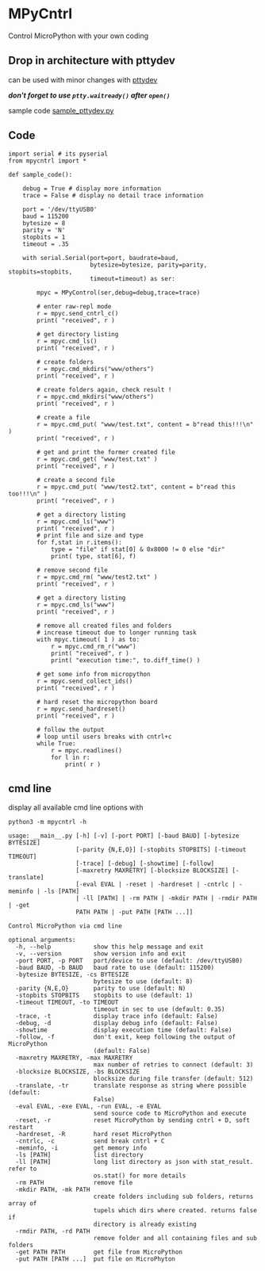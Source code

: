 
# MPyCntrl

Control MicroPython with your own coding

## Drop in architecture with pttydev

can be used with minor changes with [pttydev](https://github.com/kr-g/pttydev)

***don't forget to use `ptty.waitready()` after `open()`***


sample code [sample_pttydev.py](https://github.com/kr-g/mpycntrl/blob/master/mpycntrl/sample_pttydev.py)


## Code


    import serial # its pyserial 
    from mpycntrl import *

    def sample_code():
        
        debug = True # display more information 
        trace = False # display no detail trace information 

        port = '/dev/ttyUSB0'
        baud = 115200
        bytesize = 8
        parity = 'N'
        stopbits = 1
        timeout = .35

        with serial.Serial(port=port, baudrate=baud,
                           bytesize=bytesize, parity=parity, stopbits=stopbits,
                           timeout=timeout) as ser:

            mpyc = MPyControl(ser,debug=debug,trace=trace)
                
            # enter raw-repl mode
            r = mpyc.send_cntrl_c()
            print( "received", r )
            
            # get directory listing
            r = mpyc.cmd_ls()
            print( "received", r )
            
            # create folders
            r = mpyc.cmd_mkdirs("www/others")
            print( "received", r )

            # create folders again, check result !
            r = mpyc.cmd_mkdirs("www/others")
            print( "received", r )

            # create a file 
            r = mpyc.cmd_put( "www/test.txt", content = b"read this!!!\n" )
            print( "received", r )

            # get and print the former created file
            r = mpyc.cmd_get( "www/test.txt" )
            print( "received", r )

            # create a second file
            r = mpyc.cmd_put( "www/test2.txt", content = b"read this too!!!\n" )
            print( "received", r )

            # get a directory listing
            r = mpyc.cmd_ls("www")
            print( "received", r )
            # print file and size and type
            for f,stat in r.items():
                type = "file" if stat[0] & 0x8000 != 0 else "dir"
                print( type, stat[6], f)

            # remove second file
            r = mpyc.cmd_rm( "www/test2.txt" )
            print( "received", r )

            # get a directory listing
            r = mpyc.cmd_ls("www")
            print( "received", r )

            # remove all created files and folders 
            # increase timeout due to longer running task 
            with mpyc.timeout( 1 ) as to:
                r = mpyc.cmd_rm_r("www")
                print( "received", r )
                print( "execution time:", to.diff_time() )
                
            # get some info from micropython
            r = mpyc.send_collect_ids()
            print( "received", r )
            
            # hard reset the micropython board
            r = mpyc.send_hardreset()
            print( "received", r )
            
            # follow the output
            # loop until users breaks with cntrl+c
            while True:
                r = mpyc.readlines()        
                for l in r:
                    print( r )
                


                

## cmd line


display all available cmd line options with


    python3 -m mpycntrl -h

    usage: __main__.py [-h] [-v] [-port PORT] [-baud BAUD] [-bytesize BYTESIZE]
                       [-parity {N,E,O}] [-stopbits STOPBITS] [-timeout TIMEOUT]
                       [-trace] [-debug] [-showtime] [-follow]
                       [-maxretry MAXRETRY] [-blocksize BLOCKSIZE] [-translate]
                       [-eval EVAL | -reset | -hardreset | -cntrlc | -meminfo | -ls [PATH]
                       | -ll [PATH] | -rm PATH | -mkdir PATH | -rmdir PATH | -get
                       PATH PATH | -put PATH [PATH ...]]

    Control MicroPython via cmd line

    optional arguments:
      -h, --help            show this help message and exit
      -v, --version         show version info and exit
      -port PORT, -p PORT   port/device to use (default: /dev/ttyUSB0)
      -baud BAUD, -b BAUD   baud rate to use (default: 115200)
      -bytesize BYTESIZE, -cs BYTESIZE
                            bytesize to use (default: 8)
      -parity {N,E,O}       parity to use (default: N)
      -stopbits STOPBITS    stopbits to use (default: 1)
      -timeout TIMEOUT, -to TIMEOUT
                            timeout in sec to use (default: 0.35)
      -trace, -t            display trace info (default: False)
      -debug, -d            display debug info (default: False)
      -showtime             display execution time (default: False)
      -follow, -f           don't exit, keep following the output of MicroPython
                            (default: False)
      -maxretry MAXRETRY, -max MAXRETRY
                            max number of retries to connect (default: 3)
      -blocksize BLOCKSIZE, -bs BLOCKSIZE
                            blocksize during file transfer (default: 512)
      -translate, -tr       translate response as string where possible (default:
                            False)
      -eval EVAL, -exe EVAL, -run EVAL, -e EVAL
                            send source code to MicroPython and execute
      -reset, -r            reset MicroPython by sending cntrl + D, soft restart
      -hardreset, -R        hard reset MicroPython
      -cntrlc, -c           send break cntrl + C
      -meminfo, -i          get memory info
      -ls [PATH]            list directory
      -ll [PATH]            long list directory as json with stat_result. refer to
                            os.stat() for more details
      -rm PATH              remove file
      -mkdir PATH, -mk PATH
                            create folders including sub folders, returns array of
                            tupels which dirs where created. returns false if
                            directory is already existing
      -rmdir PATH, -rd PATH
                            remove folder and all containing files and sub folders
      -get PATH PATH        get file from MicroPython
      -put PATH [PATH ...]  put file on MicroPhyton

